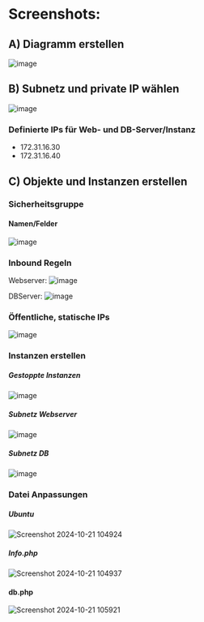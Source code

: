 # Screenshots: 

## A) Diagramm erstellen
![image](https://github.com/user-attachments/assets/7efacdcc-c0c1-430a-9a78-148b38d487a7)

## B) Subnetz und private IP wählen
![image](https://github.com/user-attachments/assets/e117d7a6-971f-4702-8631-50c93bd1a2d5)

### Definierte IPs für Web- und DB-Server/Instanz

<ul>
  <li>
    172.31.16.30
  </li>
  <li>
    172.31.16.40
  </li>
</ul>

## C) Objekte und Instanzen erstellen

### Sicherheitsgruppe
#### Namen/Felder
![image](https://github.com/user-attachments/assets/f7c2ae67-a6d3-4e57-a8e4-9b9e4306ce16)

### Inbound Regeln 
Webserver: 
![image](https://github.com/user-attachments/assets/907163f0-75e0-49e6-991f-30df0e86021f)

DBServer: 
![image](https://github.com/user-attachments/assets/808d99a7-0415-4fc5-8dd0-e4edbf3a77ec)


### Öffentliche, statische IPs
![image](https://github.com/user-attachments/assets/d883707b-a086-47a6-a438-902fc63470cd)

### Instanzen erstellen

##### Gestoppte Instanzen 
![image](https://github.com/user-attachments/assets/63706b5f-4402-414c-aa95-41ebe14c22bf)

##### Subnetz Webserver
![image](https://github.com/user-attachments/assets/391000e6-7a1b-4e9b-b1b8-da39d52b92ac)

##### Subnetz DB
![image](https://github.com/user-attachments/assets/c0905354-c015-4326-8830-ea2779ce9237)


### Datei Anpassungen
##### Ubuntu 
![Screenshot 2024-10-21 104924](https://github.com/user-attachments/assets/96460341-e5d1-40de-9af5-4551ccdbb9df)

##### Info.php
![Screenshot 2024-10-21 104937](https://github.com/user-attachments/assets/e4e7be8c-49eb-4908-883d-6307d883362f)

#### db.php 
![Screenshot 2024-10-21 105921](https://github.com/user-attachments/assets/41327624-6e50-4c42-884d-8fbbdde945d5)








